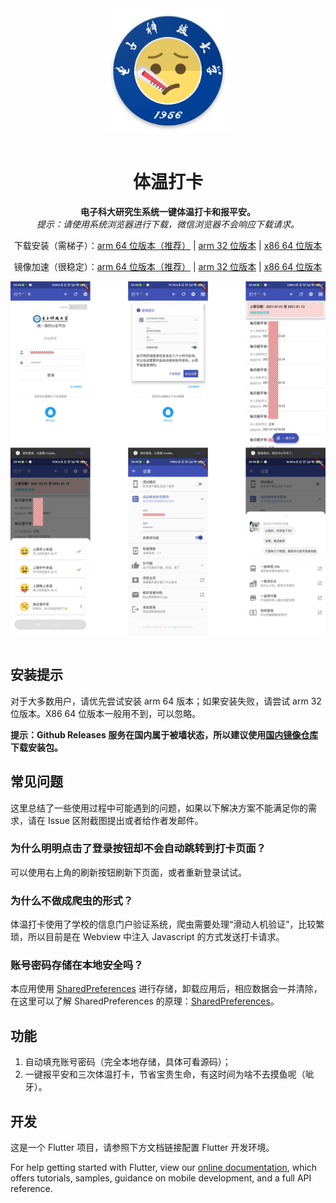 

<div align="center">
<img align="center" src="./assets/images/web_hi_res_512.png" alt="icon" height=200/>
<br/><br/>
<h1 align="center">体温打卡</h1>

<b>电子科大研究生系统一键体温打卡和报平安。</b><br>
<i>提示：请使用系统浏览器进行下载，微信浏览器不会响应下载请求。</i>
<p>下载安装（需梯子）：<a href="https://github.com/Yidadaa/Auto-Check-Temperature/releases/latest/download/app-arm64-v8a-release.apk">arm 64 位版本（推荐）</a> | <a href="https://github.com/Yidadaa/Auto-Check-Temperature/releases/latest/download/app-armeabi-v7a-release.apk">arm 32 位版本</a> | <a href="https://github.com/Yidadaa/Auto-Check-Temperature/releases/latest/download/app-x86_64-release.apk">x86 64 位版本</a> </p>
<p>镜像加速（很稳定）：<a href="https://gitee.com/yidadaa/Auto-Check-Temperature/attach_files/583736/download/app-arm64-v8a-release.apk">arm 64 位版本（推荐）</a> | <a href="https://gitee.com/yidadaa/Auto-Check-Temperature/attach_files/583735/download/app-armeabi-v7a-release.apk">arm 32 位版本</a> | <a href="https://gitee.com/yidadaa/Auto-Check-Temperature/attach_files/583737/download/app-x86_64-release.apk">x86 64 位版本</a> </p>


<img align="center" src="./assets/images/screenshot-1.png" alt="screenshot-1"/>
<img align="center" src="./assets/images/screenshot-2.png" alt="screenshot-2"/>
</div>

<br/>

## 安装提示
对于大多数用户，请优先尝试安装 arm 64 版本；如果安装失败，请尝试 arm 32 位版本。X86 64 位版本一般用不到，可以忽略。

**提示：Github Releases 服务在国内属于被墙状态，所以建议使用<a href="https://gitee.com/yidadaa/Auto-Check-Temperature/releases">国内镜像仓库</a>下载安装包。**

## 常见问题
这里总结了一些使用过程中可能遇到的问题，如果以下解决方案不能满足你的需求，请在 Issue 区附截图提出或者给作者发邮件。
### 为什么明明点击了登录按钮却不会自动跳转到打卡页面？
可以使用右上角的刷新按钮刷新下页面，或者重新登录试试。

### 为什么不做成爬虫的形式？
体温打卡使用了学校的信息门户验证系统，爬虫需要处理“滑动人机验证”，比较繁琐，所以目前是在 Webview 中注入 Javascript 的方式发送打卡请求。

### 账号密码存储在本地安全吗？
本应用使用 [SharedPreferences](https://juejin.cn/search?query=SharedPreferences&type=all) 进行存储，卸载应用后，相应数据会一并清除，在这里可以了解 SharedPreferences 的原理：[SharedPreferences](https://juejin.cn/search?query=SharedPreferences&type=all)。

## 功能
1. 自动填充账号密码（完全本地存储，具体可看源码）；
2. 一键报平安和三次体温打卡，节省宝贵生命，有这时间为啥不去摸鱼呢（呲牙）。

## 开发

这是一个 Flutter 项目，请参照下方文档链接配置 Flutter 开发环境。

For help getting started with Flutter, view our
[online documentation](https://flutter.dev/docs), which offers tutorials,
samples, guidance on mobile development, and a full API reference.
